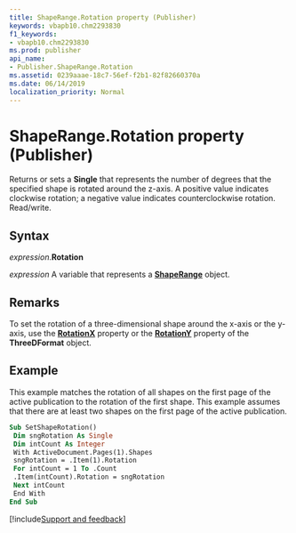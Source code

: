 ```yaml
---
title: ShapeRange.Rotation property (Publisher)
keywords: vbapb10.chm2293830
f1_keywords:
- vbapb10.chm2293830
ms.prod: publisher
api_name:
- Publisher.ShapeRange.Rotation
ms.assetid: 0239aaae-18c7-56ef-f2b1-82f82660370a
ms.date: 06/14/2019
localization_priority: Normal
---
```



# ShapeRange.Rotation property (Publisher)

Returns or sets a **Single** that represents the number of degrees that the specified shape is rotated around the z-axis. A positive value indicates clockwise rotation; a negative value indicates counterclockwise rotation. Read/write.


## Syntax

_expression_.**Rotation**

_expression_ A variable that represents a **[ShapeRange](Publisher.ShapeRange.md)** object.


## Remarks

To set the rotation of a three-dimensional shape around the x-axis or the y-axis, use the **[RotationX](Publisher.ThreeDFormat.RotationX.md)** property or the **[RotationY](Publisher.ThreeDFormat.RotationY.md)** property of the **ThreeDFormat** object.


## Example

This example matches the rotation of all shapes on the first page of the active publication to the rotation of the first shape. This example assumes that there are at least two shapes on the first page of the active publication.

```vb
Sub SetShapeRotation() 
 Dim sngRotation As Single 
 Dim intCount As Integer 
 With ActiveDocument.Pages(1).Shapes 
 sngRotation = .Item(1).Rotation 
 For intCount = 1 To .Count 
 .Item(intCount).Rotation = sngRotation 
 Next intCount 
 End With 
End Sub
```

[!include[Support and feedback](~/includes/feedback-boilerplate.md)]